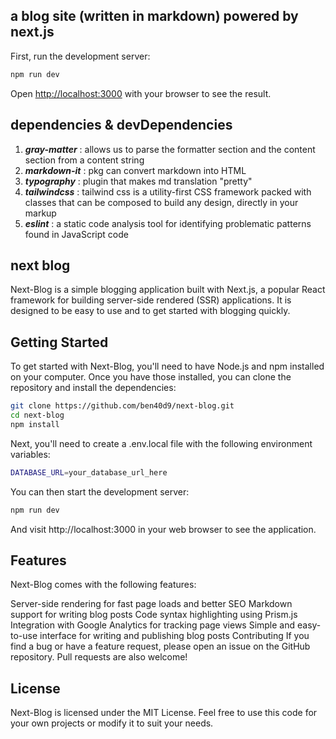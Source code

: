 ## a blog site (written in markdown) powered by next.js

First, run the development server:

```bash
npm run dev
```

Open [http://localhost:3000](http://localhost:3000) with your browser to see the result.

## dependencies & devDependencies

1. **_gray-matter_** : allows us to parse the formatter section and the content section from a content string<br>
2. **_markdown-it_** : pkg can convert markdown into HTML<br>
3. **_typography_** : plugin that makes md translation "pretty"<br>
4. **_tailwindcss_** : tailwind css is a utility-first CSS framework packed with classes that can be composed to build any design, directly in your markup<br>
5. **_eslint_** : a static code analysis tool for identifying problematic patterns found in JavaScript code<br>


## next blog

Next-Blog is a simple blogging application built with Next.js, a popular React framework for building server-side rendered (SSR) applications. It is designed to be easy to use and to get started with blogging quickly.

## Getting Started

To get started with Next-Blog, you'll need to have Node.js and npm installed on your computer. Once you have those installed, you can clone the repository and install the dependencies:
```bash
git clone https://github.com/ben40d9/next-blog.git
cd next-blog
npm install
```

Next, you'll need to create a .env.local file with the following environment variables:

```bash
DATABASE_URL=your_database_url_here
```

You can then start the development server:
```bash
npm run dev
```

And visit http://localhost:3000 in your web browser to see the application.

## Features
Next-Blog comes with the following features:

Server-side rendering for fast page loads and better SEO
Markdown support for writing blog posts
Code syntax highlighting using Prism.js
Integration with Google Analytics for tracking page views
Simple and easy-to-use interface for writing and publishing blog posts
Contributing
If you find a bug or have a feature request, please open an issue on the GitHub repository. Pull requests are also welcome!

## License
Next-Blog is licensed under the MIT License. Feel free to use this code for your own projects or modify it to suit your needs.
